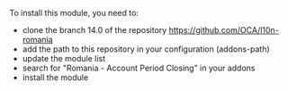 To install this module, you need to:

- clone the branch 14.0 of the repository
  <https://github.com/OCA/l10n-romania>
- add the path to this repository in your configuration (addons-path)
- update the module list
- search for "Romania - Account Period Closing" in your addons
- install the module
